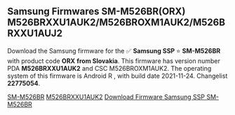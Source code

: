 <h2>Samsung Firmwares SM-M526BR(ORX) M526BRXXU1AUK2/M526BROXM1AUK2/M526BRXXU1AUJ2</h2>
Download the Samsung firmware for the ✅ <strong>Samsung SSP </strong> ⭐ <strong>SM-M526BR</strong> with product code <strong>ORX</strong> <strong> from Slovakia</strong>. This firmware has version number PDA <strong>M526BRXXU1AUK2</strong> and CSC M526BROXM1AUK2. The operating system of this firmware is Android R , with build date 2021-11-24. Changelist <strong>22775054</strong>.


[SM-M526BR](https://samfirm.shop/samsung/model/SM-M526BR)
[M526BRXXU1AUK2](https://samfirm.shop/samsung/pda/M526BRXXU1AUK2)
[Download Firmware Samsung SSP SM-M526BR](https://samfirm.shop/samsung/firmware/477574)
